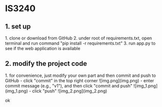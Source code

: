 # IS3240
<h2>1. set up</h2>
1. clone or download from GitHub
2. under root of requirements.txt, open terminal and run command "pip install -r requirements.txt"
3. run app.py to see if the web application is available

<h2>2. modify the project code</h2>
1. for convenience, just modify your own part and then commit and push to GitHub
- click "commit" in the top right corner
![img.png](img.png)
- enter commit message (e.g., "v1"), and then click "commit and push"
![img_1.png](img_1.png)
- click "push"
![img_2.png](img_2.png)

ok
